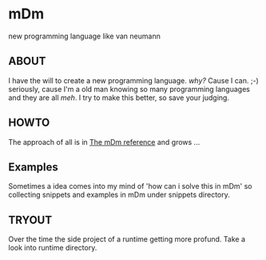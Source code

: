 # mDm
new programming language like van neumann

## ABOUT
I have the will to create a new programming language.
_why?_ Cause I can. ;-) seriously, cause I'm a old man knowing so many programming languages and they are all *meh*. I try to make this better, so save your judging. 

## HOWTO
The approach of all is in [The mDm reference](The_mDm_reference.md) and grows ... 

## Examples
Sometimes a idea comes into my mind of 'how can i solve this in mDm' so collecting snippets and examples in mDm under snippets directory.

## TRYOUT
Over the time the side project of a runtime getting more profund. Take a look into runtime directory.


